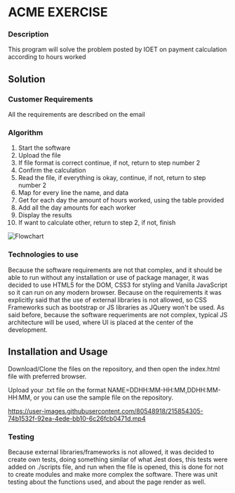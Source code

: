 # ACME EXERCISE

### Description

This program will solve the problem posted by IOET on payment calculation according to hours worked

## Solution

### Customer Requirements

All the requirements are described on the email

### Algorithm

1. Start the software
2. Upload the file
3. If file format is correct continue, if not, return to step number 2
4. Confirm the calculation
5. Read the file, if everything is okay, continue, if not, return to step number 2
6. Map for every line the name, and data
7. Get for each day the amount of hours worked, using the table provided
8. Add all the day amounts for each worker
9. Display the results
10. If want to calculate other, return to step 2, if not, finish

![Flowchart](https://user-images.githubusercontent.com/80548918/215858820-4b041def-7985-4081-afbc-803695bb8181.png)

### Technologies to use

Because the software requirements are not that complex, and it should be able to run without any installation or use of package manager, it was decided to use HTML5 for the DOM, CSS3 for styling and Vanilla JavaScript so it can run on any modern browser. Because on the requirements it was explicitly said that the use of external libraries is not allowed, so CSS Frameworks such as bootstrap or JS libraries as JQuery won't be used. As said before, because the software requeriments are not complex, typical JS architecture will be used, where UI is placed at the center of the development.

## Installation and Usage

Download/Clone the files on the repository, and then open the index.html file with preferred browser.

Upload your .txt file on the format NAME=DDHH:MM-HH:MM,DDHH:MM-HH:MM, or you can use the sample file on the repository.

https://user-images.githubusercontent.com/80548918/215854305-74b1532f-92ea-4ede-bb10-6c26fcb0471d.mp4

### Testing

Because external libraries/frameworks is not allowed, it was decided to create own tests, doing something similar of what Jest does, this tests were added on ./scripts file, and run when the file is opened, this is done for not to create modules and make more complex the software. There was unit testing about the functions used, and about the page render as well.
